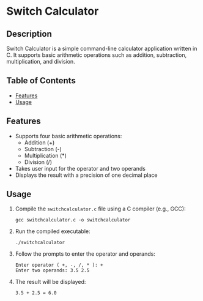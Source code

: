 # Switch Calculator

## Description

Switch Calculator is a simple command-line calculator application written in C. It supports basic arithmetic operations such as addition, subtraction, multiplication, and division.

## Table of Contents
- [Features](#features)
- [Usage](#usage)

## Features

- Supports four basic arithmetic operations:
  - Addition (+)
  - Subtraction (-)
  - Multiplication (*)
  - Division (/)
- Takes user input for the operator and two operands
- Displays the result with a precision of one decimal place

## Usage

1. Compile the `switchcalculator.c` file using a C compiler (e.g., GCC):

   ```
   gcc switchcalculator.c -o switchcalculator
   ```

2. Run the compiled executable:

   ```
   ./switchcalculator
   ```

3. Follow the prompts to enter the operator and operands:

   ```
   Enter operator ( +, -, /, * ): +
   Enter two operands: 3.5 2.5
   ```

4. The result will be displayed:

   ```
   3.5 + 2.5 = 6.0
   ```
